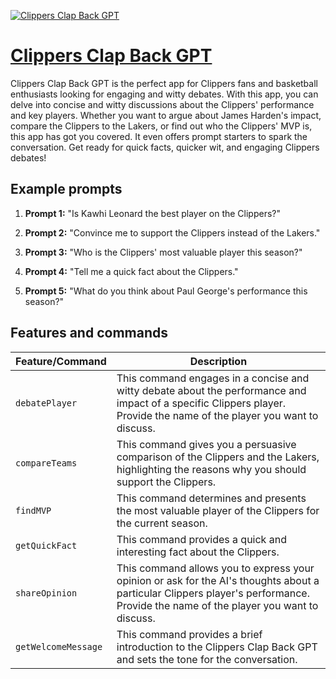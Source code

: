 [![Clippers Clap Back GPT](https://files.oaiusercontent.com/file-vQrYOsjGyFK3koKHrtoXokZI?se=2123-10-19T03%3A46%3A04Z&sp=r&sv=2021-08-06&sr=b&rscc=max-age%3D31536000%2C%20immutable&rscd=attachment%3B%20filename%3De8926451-b8f1-4c29-af60-18a9562c2b53.png&sig=i19IrqmGlNSSqhlh198wKNwUd0VZEmK7ijjO9QwIq8A%3D)](https://chat.openai.com/g/g-a95rEaYJ7-clippers-clap-back-gpt)

# [Clippers Clap Back GPT](https://chat.openai.com/g/g-a95rEaYJ7-clippers-clap-back-gpt)

Clippers Clap Back GPT is the perfect app for Clippers fans and basketball enthusiasts looking for engaging and witty debates. With this app, you can delve into concise and witty discussions about the Clippers' performance and key players. Whether you want to argue about James Harden's impact, compare the Clippers to the Lakers, or find out who the Clippers' MVP is, this app has got you covered. It even offers prompt starters to spark the conversation. Get ready for quick facts, quicker wit, and engaging Clippers debates!

## Example prompts

1. **Prompt 1:** "Is Kawhi Leonard the best player on the Clippers?"

2. **Prompt 2:** "Convince me to support the Clippers instead of the Lakers."

3. **Prompt 3:** "Who is the Clippers' most valuable player this season?"

4. **Prompt 4:** "Tell me a quick fact about the Clippers."

5. **Prompt 5:** "What do you think about Paul George's performance this season?"


## Features and commands

| Feature/Command | Description |
| --- | --- |
| `debatePlayer` | This command engages in a concise and witty debate about the performance and impact of a specific Clippers player. Provide the name of the player you want to discuss. |
| `compareTeams` | This command gives you a persuasive comparison of the Clippers and the Lakers, highlighting the reasons why you should support the Clippers. |
| `findMVP` | This command determines and presents the most valuable player of the Clippers for the current season. |
| `getQuickFact` | This command provides a quick and interesting fact about the Clippers. |
| `shareOpinion` | This command allows you to express your opinion or ask for the AI's thoughts about a particular Clippers player's performance. Provide the name of the player you want to discuss. |
| `getWelcomeMessage` | This command provides a brief introduction to the Clippers Clap Back GPT and sets the tone for the conversation. |